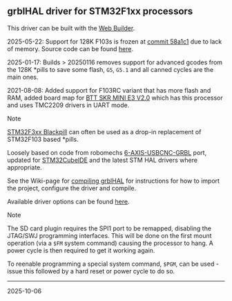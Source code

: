 ## grblHAL driver for STM32F1xx processors

This driver can be built with the [Web Builder](http://svn.io-engineering.com:8080/?driver=STM32F1xx).

2025-05-22: Support for 128K F103s is frozen at [commit 58a1c1](https://github.com/grblHAL/STM32F1xx/commit/e58a1c1d6985982b4f7c3434a1f20b186f23fc7e) due to lack of memory. Source code can be found [here](https://github.com/grblHAL/STM32F1xx/releases/tag/20250514).

2025-01-17: Builds > 20250116 removes support for advanced gcodes from the 128K \*pills to save some flash,  `G5`, `G5.1` and all canned cycles are the main ones.

2021-08-08: Added support for F103RC variant that has more flash and RAM, added board map for [BTT SKR MINI E3 V2.0](https://www.bigtree-tech.com/products/bigtreetech-skr-mini-e3-v2-0-32-bit-control-board-integrated-tmc2209-uart-for-ender-3.html) which has this processor and uses TMC2209 drivers in UART mode.

> [!NOTE]
>  [STM32F3xx Blackpill](../STM32F3xx/README.md) can often be used as a drop-in replacement of STM32F103 based \*pills.

Loosely based on code from robomechs [6-AXIS-USBCNC-GRBL](https://github.com/robomechs/6-AXIS-USBCNC-GRBL) port, updated for [STM32CubeIDE](https://www.st.com/en/development-tools/stm32cubeide.htm) and the latest STM HAL drivers where appropriate.

See the Wiki-page for [compiling grblHAL](https://github.com/grblHAL/core/wiki/Compiling-GrblHAL) for instructions for how to import the project, configure the driver and compile.

Available driver options can be found [here](Inc/my_machine.h).

> [!NOTE]
>  The SD card plugin requires the SPI1 port to be remapped, disabling the JTAG/SWJ programming interfaces. This will be done on the first mount operation (via a `$FM` system command) causing the processor to hang. A power cycle is then required to get it working again.

To reenable programming a special system command, `$PGM`, can be used - issue this followed by a hard reset or power cycle to do so.

---
2025-10-06
